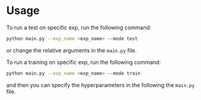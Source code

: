 # Usage

To run a test on specific exp, run the following command:

```bash
python main.py --exp_name <exp_name> --mode test
```
or change the relative arguments in the `main.py` file.

To run a training on specific exp, run the following command:

```bash
python main.py --exp_name <exp_name> --mode train
```
and then you can specify the hyperparameters in the following the `main.py` file.